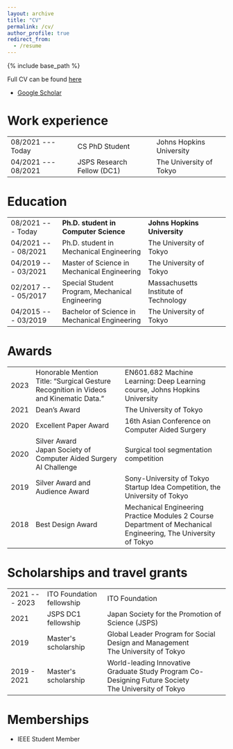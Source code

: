 ```yaml
---
layout: archive
title: "CV"
permalink: /cv/
author_profile: true
redirect_from:
  - /resume
---
```


{% include base_path %}

Full CV can be found [here](/files/Resume_Hisashi.pdf)
- [Google Scholar](https://scholar.google.com/citations?user=mk4sVC8AAAAJ)

Work experience
===============

|     |     |     |
| --- | --- | --- |
|08/2021 --- Today| CS PhD Student | Johns Hopkins University |
|04/2021 --- 08/2021| JSPS Research Fellow (DC1) | The University of Tokyo |

Education 
=========

|     |     |     |
| --- | --- | --- |
|08/2021 --- Today|**Ph.D. student in Computer Science** | **Johns Hopkins University**|
|04/2021 --- 08/2021|Ph.D. student in Mechanical Engineering | The University of Tokyo|
|04/2019 --- 03/2021| Master of Science in Mechanical Engineering | The University of Tokyo|
|02/2017 --- 05/2017| Special Student Program, Mechanical Engineering|Massachusetts Institute of Technology|
|04/2015 --- 03/2019| Bachelor of Science in Mechanical Engineering | The University of Tokyo|


Awards
======

|     |     |     |
| --- | --- | --- |
|2023| Honorable Mention <br> Title: “Surgical Gesture Recognition in Videos and Kinematic Data.”| EN601.682 Machine Learning: Deep Learning course, Johns Hopkins University| 
|2021|  Dean’s Award | The University of Tokyo |
|2020| Excellent Paper Award | 16th Asian Conference on Computer Aided Surgery |
|2020| Silver Award <br>Japan Society of Computer Aided Surgery AI Challenge | Surgical tool segmentation competition |
|2019| Silver Award and Audience Award | Sony-University of Tokyo Startup Idea Competition, the University of Tokyo |
|2018| Best Design Award |Mechanical Engineering Practice Modules 2 Course <br> Department of Mechanical Engineering, The University of Tokyo| 


Scholarships and travel grants
======

|     |     |     |
| --- | --- | --- |
|2021 --- 2023| ITO Foundation fellowship | ITO Foundation |
|2021| JSPS DC1 fellowship  | Japan Society for the Promotion of Science (JSPS) |
|2019| Master's scholarship | Global Leader Program for Social Design and Management <br> The University of Tokyo |
|2019 - 2021| Master's scholarship | World-leading Innovative Graduate Study Program Co-Designing Future Society <br> The University of Tokyo   |


Memberships 
======
* IEEE Student Member